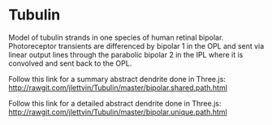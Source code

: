 # Tubulin
Model of tubulin strands in one species of human retinal bipolar.
Photoreceptor transients are differenced by bipolar 1 in the OPL
and sent via linear output lines through the parabolic bipolar 2 in the IPL
where it is convolved and sent back to the OPL.

Follow this link for a summary abstract dendrite done in Three.js:
    http://rawgit.com/jlettvin/Tubulin/master/bipolar.shared.path.html

Follow this link for a detailed abstract dendrite done in Three.js:
    http://rawgit.com/jlettvin/Tubulin/master/bipolar.unique.path.html
